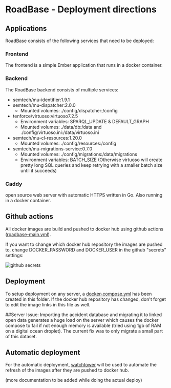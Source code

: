 # RoadBase - Deployment directions
## Applications
RoadBase consists of the following services that need to be deployed:
### Frontend
The frontend is a simple Ember application that runs in a docker container.

### Backend
The RoadBase backend consists of multiple services:
- semtech/mu-identifier:1.9.1
- semtech/mu-dispatcher:2.0.0
  - Mounted volumes: ./config/dispatcher:/config
- tenforce/virtuoso:virtuoso7.2.5
  - Environment variables: SPARQL_UPDATE & DEFAULT_GRAPH
  - Mounted volumes: ./data/db:/data and ./config/virtuoso.ini:/data/virtuoso.ini
- semtech/mu-cl-resources:1.20.0
  - Mounted volumes: ./config/resources:/config
- semtech/mu-migrations-service:0.7.0
  - Mounted volumes: ./config/migrations:/data/migrations
  - Environment variables: BATCH_SIZE (Otherwise virtuoso will create pretty long SQL queries and keep retrying with a smaller batch size until it succeeds)

### Caddy
open source web server with automatic HTTPS written in Go. Also running in a docker container.

## Github actions
All docker images are build and pushed to docker hub using github actions ([roadbase-main.yml](https://github.com/osoc21/RoadBase/blob/master/.github/workflows/roadbase-main.yml)).

If you want to change which docker hub repository the images are pushed to, change DOCKER_PASSWORD and DOCKER_USER in the github "secrets" settings:

![github secrets](https://i.imgur.com/YCqEylB.png)

## Deployment
To setup deployment on any server, a [docker-compose.yml](https://github.com/osoc21/RoadBase/blob/master/misc/deployment/docker-compose.yml) has been created in this folder. If the docker hub repository has changed, don't forget to edit the image links in this file as well.

##Server
Issue: Importing the accident database and migrating it to linked open data generates a huge load on the server which causes the docker compose to fail if not enough memory is available (tried using 1gb of RAM on a digital ocean droplet). The current fix was to only migrate a small part of this dataset.

## Automatic deployment
For the automatic deployment, [watchtower](https://github.com/containrrr/watchtower) will be used to automate the refresh of the images after they are pushed to docker hub.

(more documentation to be added while doing the actual deploy)

